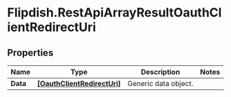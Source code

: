 # Flipdish.RestApiArrayResultOauthClientRedirectUri

## Properties
Name | Type | Description | Notes
------------ | ------------- | ------------- | -------------
**Data** | [**[OauthClientRedirectUri]**](OauthClientRedirectUri.md) | Generic data object. | 


